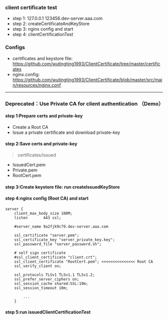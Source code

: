 ### client certificate test

- step 1: 127.0.0.1 123456.dev-server.aaa.com
- step 2: createCertificateAndKeyStore
- step 3: nginx config and start
- step 4: clientCertificationTest


### Configs

- certificates and keystore file: https://github.com/wutingting1993/ClientCertificate/tree/master/certificates
- nginx.config: https://github.com/wutingting1993/ClientCertificate/blob/master/src/main/resources/nginx.conf

---

### Deprecated：Use Private CA for client authentication （Demo） 

#### step 1:Prepare certs and private-key
- Create a Root CA
- Issue a private certificate and download private-key


#### step 2:Save certs and private-key
> certificates/issued
- IssuedCert.pem
- Private.pem
- RootCert.pem

#### step 3:Create keystore file: run createIssuedKeyStore
#### step 4:nginx config (Root CA) and start
```
server {
    client_max_body_size 100M;
    listen       443 ssl;
		
    #server_name 9a2fjk9c79.dev-server.aaa.com

    ssl_certificate "server.pem";
    ssl_certificate_key "server_private_key.key";
    ssl_password_file "server_password.sh";
	
    # self sign certificate
    #ssl_client_certificate "client.crt";
    ssl_client_certificate "RootCert.pem"; <<<<<<<<<<<<<<< Root CA 
    ssl_verify_client on;
    
    ssl_protocols TLSv1 TLSv1.1 TLSv1.2;
    ssl_prefer_server_ciphers on;
    ssl_session_cache shared:SSL:10m;
    ssl_session_timeout 10m;
		
        ...
    }
```
#### step 5:run issuedClientCertificationTest
